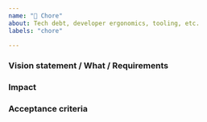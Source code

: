```yaml
---
name: "🔮 Chore"
about: Tech debt, developer ergonomics, tooling, etc.
labels: "chore"

---
```


### Vision statement / What / Requirements

### Impact

### Acceptance criteria
